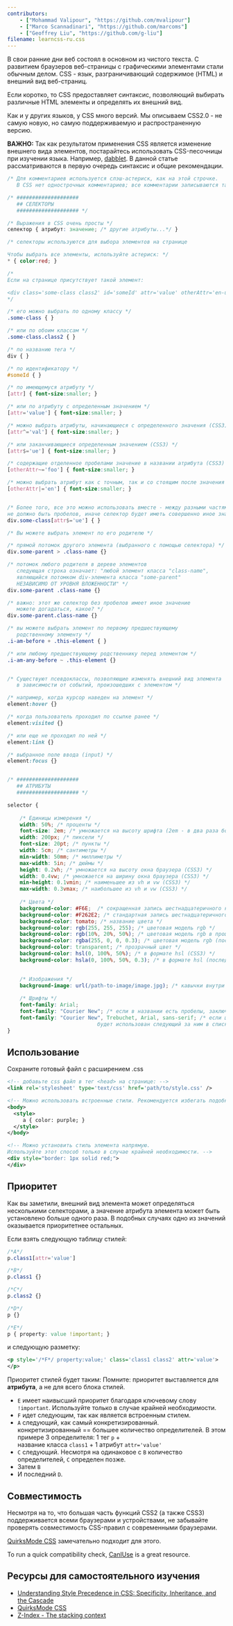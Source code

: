 ```yaml
---
contributors:
    - ["Mohammad Valipour", "https://github.com/mvalipour"]
    - ["Marco Scannadinari", "https://github.com/marcoms"]
    - ["Geoffrey Liu", "https://github.com/g-liu"]
filename: learncss-ru.css
---
```


В свои ранние дни веб состоял в основном из чистого текста. С развитием браузеров
веб-страницы с графическими элементами стали обычным делом.
CSS - язык, разграничивающий содержимое (HTML) и внешний вид веб-страниц.

Если коротко, то CSS предоставляет синтаксис, позволяющий выбирать различные
HTML элементы и определять их внешний вид.

Как и у других языков, у CSS много версий. Мы описываем CSS2.0 - не самую новую,
но самую поддерживаемую и распространенную версию.

**ВАЖНО:** Так как результатом применения CSS является изменение внешнего вида
элементов, постарайтесь использовать CSS-песочницы при изучении языка.
Например, [dabblet](http://dabblet.com/).
В данной статье рассматриваются в первую очередь синтаксис и общие рекомендации.


```css
/* Для комментариев используется слэш-астериск, как на этой строчке.
   В CSS нет однострочных комментариев; все комментарии записываются таким способом */

/* ####################
   ## СЕЛЕКТОРЫ
   #################### */

/* Выражения в CSS очень просты */
селектор { атрибут: значение; /* другие атрибуты...*/ }

/* селекторы используются для выбора элементов на странице

Чтобы выбрать все элементы, используйте астериск: */
* { color:red; }

/*
Если на странице присутствует такой элемент:

<div class='some-class class2' id='someId' attr='value' otherAttr='en-us foo bar' />
*/

/* его можно выбрать по одному классу */
.some-class { }

/* или по обоим классам */
.some-class.class2 { }

/* по названию тега */
div { }

/* по идентификатору */
#someId { }

/* по имеющемуся атрибуту */
[attr] { font-size:smaller; }

/* или по атрибуту с определенным значением */
[attr='value'] { font-size:smaller; }

/* можно выбрать атрибуты, начинающиеся с определенного значения (CSS3) */
[attr^='val'] { font-size:smaller; }

/* или заканчивающиеся определенным значением (CSS3) */
[attr$='ue'] { font-size:smaller; }

/* содержащие отделенное пробелами значение в названии атрибута (CSS3)  */
[otherAttr~='foo'] { font-size:smaller; }

/* можно выбрать атрибут как с точным, так и со стоящим после значения “-” (U+002D) */
[otherAttr|='en'] { font-size:smaller; }


/* Более того, все это можно использовать вместе - между разными частями
не должно быть пробелов, иначе селектор будет иметь совершенно иное значение  */
div.some-class[attr$='ue'] { }

/* Вы можете выбрать элемент по его родителю */

/* прямой потомок другого элемента (выбранного с помощью селектора) */
div.some-parent > .class-name {}

/* потомок любого родителя в дереве элементов
   следующая строка означает: "любой элемент класса "class-name",
   являющийся потомком div-элемента класса "some-parent"
   НЕЗАВИСИМО ОТ УРОВНЯ ВЛОЖЕННОСТИ" */
div.some-parent .class-name {}

/* важно: этот же селектор без пробелов имеет иное значение
   можете догадаться, какое? */
div.some-parent.class-name {}

/* вы можете выбрать элемент по первому предшествующему
   родственному элементу */
.i-am-before + .this-element { }

/* или любому предшествующему родственнику перед элементом */
.i-am-any-before ~ .this-element {}


/* Существуют псевдоклассы, позволяющие изменять внешний вид элемента
   в зависимости от событий, произошедших с элементом */

/* например, когда курсор наведен на элемент */
element:hover {}

/* когда пользователь проходил по ссылке ранее */
element:visited {}

/* или еще не проходил по ней */
element:link {}

/* выбранное поле ввода (input) */
element:focus {}


/* ####################
   ## АТРИБУТЫ
   #################### */

selector {
    
    /* Единицы измерения */
    width: 50%; /* проценты */
    font-size: 2em; /* умножается на высоту шрифта (2em - в два раза больше) */
    width: 200px; /* пиксели */
    font-size: 20pt; /* пункты */
    width: 5cm; /* сантиметры */
    min-width: 50mm; /* миллиметры */
    max-width: 5in; /* дюймы */
    height: 0.2vh; /* умножается на высоту окна браузера (CSS3) */
    width: 0.4vw; /* умножается на ширину окна браузера (CSS3) */
    min-height: 0.1vmin; /* наименьшее из vh и vw (CSS3) */
    max-width: 0.3vmax; /* наибольшее из vh и vw (CSS3) */
    
    /* Цвета */
    background-color: #F6E;  /* сокращенная запись шестнадцатеричного кода */
    background-color: #F262E2; /* стандартная запись шестнадцатеричного кода */
    background-color: tomato; /* название цвета */
    background-color: rgb(255, 255, 255); /* цветовая модель rgb */
    background-color: rgb(10%, 20%, 50%); /* цветовая модель rgb в процентах */
    background-color: rgba(255, 0, 0, 0.3); /* цветовая модель rgb (последний аргумент отвечает за прозрачность цвета) (CSS3) */
    background-color: transparent; /* прозрачный цвет */
    background-color: hsl(0, 100%, 50%); /* в формате hsl (CSS3) */
    background-color: hsla(0, 100%, 50%, 0.3); /* в формате hsl (последний аргумент отвечает за непрозрачность цвета) (CSS3) */

    
    /* Изображения */
    background-image: url(/path-to-image/image.jpg); /* кавычки внутри url() опциональны */
    
    /* Шрифты */
    font-family: Arial;
    font-family: "Courier New"; /* если в названии есть пробелы, заключите его в кавычки */
    font-family: "Courier New", Trebuchet, Arial, sans-serif; /* если шрифт не найден,
                             будет использован следующий за ним в списке */
}
```

## Использование

Сохраните готовый файл с расширением .css

```xml
<!-- добавьте css файл в тег <head> на странице: -->
<link rel='stylesheet' type='text/css' href='path/to/style.css' />

<!-- Можно использовать встроенные стили. Рекомендуется избегать подобного подхода. -->
<body>
  <style>
     a { color: purple; }
  </style>
</body>

<!-- Можно установить стиль элемента напрямую.
Используйте этот способ только в случае крайней необходимости. -->
<div style="border: 1px solid red;">
</div>
```

## Приоритет

Как вы заметили, внешний вид элемента может определяться несколькими селекторами,
а значение атрибута элемента может быть установлено больше одного раза.
В подобных случаях одно из значений оказывается приоритетнее остальных.

Если взять следующую таблицу стилей:

```css
/*A*/
p.class1[attr='value']

/*B*/
p.class1 {}

/*C*/
p.class2 {}

/*D*/
p {}

/*E*/
p { property: value !important; }
```

и следующую разметку:

```xml
<p style='/*F*/ property:value;' class='class1 class2' attr='value'>
</p>
```

Приоритет стилей будет таким:
Помните: приоритет выставляется для **атрибута**, а не для всего блока стилей.

* `E` имеет наивысший приоритет благодаря ключевому слову `!important`.
    Используйте только в случае крайней необходимости.
* `F` идет следующим, так как является встроенным стилем.
* `A` следующий, как самый конкретизированный.  
    конкретизированный == большее количество определителей.
    В этом примере 3 определителя: 1 тег `p` +   
    название класса `class1` + 1 атрибут `attr='value'`
* `C` следующий. Несмотря на одинаковое с `B` количество определителей,
    `C` определен позже.
* Затем `B`
* И последний `D`.

## Совместимость

Несмотря на то, что большая часть функций CSS2 (а также CSS3) поддерживается всеми
браузерами и устройствами, не забывайте проверять совместимость CSS-правил
с современными браузерами.

[QuirksMode CSS](http://www.quirksmode.org/css/) замечательно подходит для этого.

To run a quick compatibility check, [CanIUse](http://caniuse.com) is a great resource.

## Ресурсы для самостоятельного изучения

* [Understanding Style Precedence in CSS: Specificity, Inheritance, and the Cascade](http://www.vanseodesign.com/css/css-specificity-inheritance-cascaade/)
* [QuirksMode CSS](http://www.quirksmode.org/css/)
* [Z-Index - The stacking context](https://developer.mozilla.org/en-US/docs/Web/Guide/CSS/Understanding_z_index/The_stacking_context)
